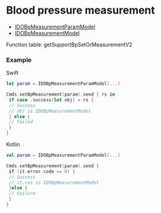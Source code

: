 # Blood pressure measurement
* [IDOBpMeasurementParamModel](../model/IDOBpMeasurementParamModel.md)
* [IDOBpMeasurementModel](../model/IDOBpMeasurementModel.md)

Function table: getSupportBpSetOrMeasurementV2

 ### Example 

Swift
```swift
let param = IDOBpMeasurementParamModel(...)

Cmds.setBpMeasurement(param).send { rs in
 if case .success(let obj) = rs {
 // Success
 // obj is IDOBpMeasurementModel
 } else {
 // failed
 }
}
```

Kotlin
```kotlin
val param = IDOBpMeasurementParamModel(...)

Cmds.setBpMeasurement(param).send {
 if (it.error.code == 0) {
 // Success
 // it.res is IDOBpMeasurementModel
 }else {
 // Failure
 }
}
```
